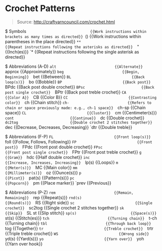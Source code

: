 # Crochet Patterns

> Source: http://craftyarncouncil.com/crochet.html

$ Symbols
    `                              {{Work instructions within brackets as many times as directed}} 
    `()                            {{Work instructions within parentheses in the place directed}} 
    `**                            {{Repeat instructions following the asterisks as directed}} 
    `"                             {{Inch(es)}} 
    `*                             {{Repeat instructions following the single asterisk as directed}} 

$ Abbreviations (A-D)
    `alt                           {{Alternate}} 
    `approx                        {{Approximately}} 
    `beg                           {{Begin, Beginning}} 
    `bet                           {{Between}} 
    `BL                            {{Back loop(s)}} 
    `bo                            {{Bobble}} 
    `BP                            {{Back post}} 
    `BPdc                          {{Back post double crochet}} 
    `BPsc                          {{Back post single crochet}} 
    `BPtr                          {{Back post treble crochet}} 
    `CA                            {{Color A}} 
    `CB                            {{Color B}} 
    `CC                            {{Contrasting color}} 
    `ch                            {{Chain stitch}} 
    `ch-                           {{Refers to chain or space previously made: e.g., ch-1 space}} 
    `ch-sp                         {{Chain space}} 
    `CL                            {{Cluster}} 
    `cm                            {{Centimeter(s)}} 
    `cont                          {{Continue}} 
    `dc                            {{Double crochet}} 
    `dc2tog                        {{Double crochet 2 stitches together}} 
    `dec                           {{Decrease, Decreases, Decreasing}} 
    `dtr                           {{Double treble}} 

$ Abbreviations (F-P)
    `FL                            {{Front loop(s)}} 
    `foll                          {{Follow, Follows, Following}} 
    `FP                            {{Front post}} 
    `FPdc                          {{Front post double crochet}} 
    `FPsc                          {{Front post single crochet}} 
    `FPtr                          {{Front post treble crochet}} 
    `g                             {{Gram}} 
    `hdc                           {{Half double crochet}} 
    `inc                           {{Increase, Increases, Increasing}} 
    `lp(s)                         {{Loops}} 
    `m                             {{Meter(s)}} 
    `MC                            {{Main color}} 
    `mm                            {{Millimeter(s)}} 
    `oz                            {{Ounce(s)}} 
    `p                             {{Picot}} 
    `pat(s)                        {{Pattern(s)}} 
    `pc                            {{Popcorn}} 
    `pm                            {{Place marker}} 
    `prev                          {{Previous}} 

$ Abbreviations (P-Z)
    `rem                           {{Remain, Remaining}} 
    `rep                           {{Repeat(s)}} 
    `rnd(s)                        {{Round(s)}} 
    `RS                            {{Right side}} 
    `sc                            {{Single crochet}} 
    `sc2tog                        {{Single crochet 2 stitches together}} 
    `sk                            {{Skip}} 
    `SL st                         {{Slip stitch}} 
    `sp(s)                         {{Space(s)}} 
    `st(s)                         {{Stitch(es)}} 
    `tch                           {{Turning chain}} 
    `t-ch                          {{Turning chain}} 
    `tbl                           {{Through back loop}} 
    `tog                           {{Together}} 
    `tr                            {{Treble crochet}} 
    `trtr                          {{Triple treble crochet}} 
    `WS                            {{Wrong side}} 
    `yd(s)                         {{Yard(s)}} 
    `yo                            {{Yarn over}} 
    `yoh                           {{Yarn over hook}} 

